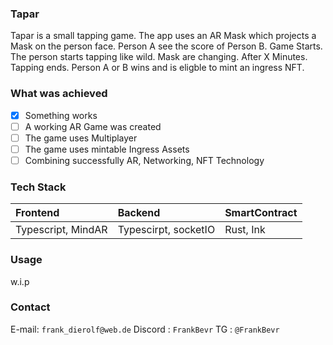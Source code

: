 ### Tapar

Tapar is a small tapping game.
The app uses an AR Mask which projects a Mask on the person face.
Person A see the score of Person B.
Game Starts. The person starts tapping like wild.
Mask are changing.
After X Minutes. Tapping ends.
Person A or B wins and is eligble to mint an ingress NFT.

### What was achieved

- [x] Something works
- [ ] A working AR Game was created
- [ ] The game uses Multiplayer
- [ ] The game uses mintable Ingress Assets
- [ ] Combining successfully AR, Networking, NFT Technology

### Tech Stack

| Frontend           | Backend              | SmartContract |
| :----------------- | :------------------- | :------------ |
| Typescript, MindAR | Typescirpt, socketIO | Rust, Ink     |

### Usage

w.i.p

### Contact

E-mail: `frank_dierolf@web.de`
Discord : `FrankBevr`
TG : `@FrankBevr`
